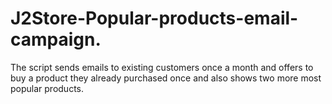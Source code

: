 # J2Store-Popular-products-email-campaign.
The script sends emails to existing customers once a month and offers to buy a product they already purchased once and also shows two more most popular products.
